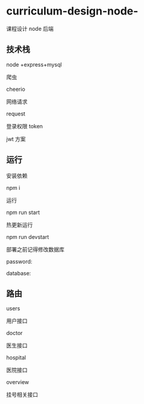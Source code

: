 # curriculum-design-node-

课程设计 node 后端

## 技术栈

node +express+mysql

爬虫

cheerio

网络请求

request

登录权限 token

jwt 方案

## 运行

安装依赖

npm i

运行

npm run start

热更新运行

npm run devstart

部署之前记得修改数据库

password:

database:

## 路由

users

用户接口

doctor

医生接口

hospital

医院接口

overview

挂号相关接口

